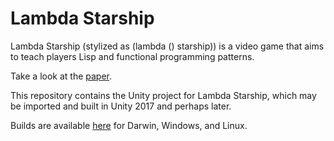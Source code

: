 # Lambda Starship

Lambda Starship (stylized as (lambda () starship)) is a video game that aims to
teach players Lisp and functional programming patterns.

Take a look at the [paper][thesis].

This repository contains the Unity project for Lambda Starship, which may be
imported and built in Unity 2017 and perhaps later.

Builds are available [here][builds] for Darwin, Windows, and Linux.

[thesis]: https://docs.google.com/document/d/1l80HmZtBF7M65NCD7paX5gyod_mY6x2TrHyx04foZ8s/edit?usp=sharing
[builds]: https://drive.google.com/drive/folders/1XKUSE-DmbKCI-yNom8C0Ne9fqcyGbw4S?usp=sharing
